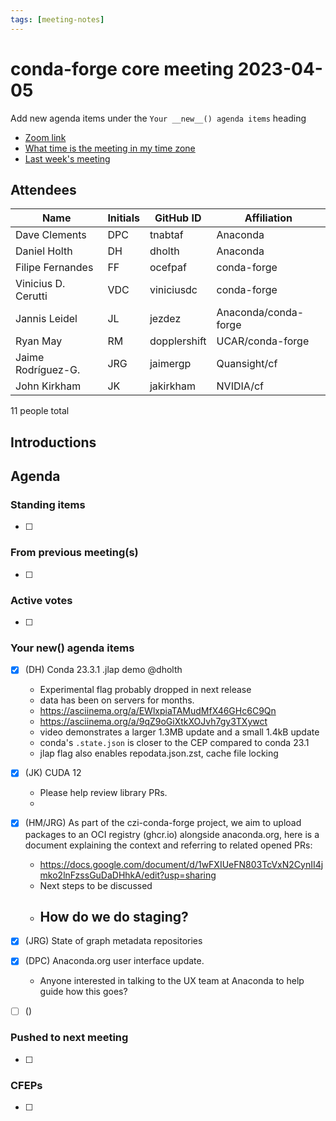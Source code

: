 ```yaml
---
tags: [meeting-notes]
---
```

# conda-forge core meeting 2023-04-05

Add new agenda items under the `Your __new__() agenda items` heading

- [Zoom link](https://zoom.us/j/9138593505?pwd=SWh3dE1IK05LV01Qa0FJZ1ZpMzJLZz09)
- [What time is the meeting in my time zone](https://dateful.com/convert/utc?t=5pm)
- [Last week's meeting](https://hackmd.io/#REPLACE_ME#)

## Attendees
 
| Name               | Initials | GitHub ID        | Affiliation                  |
| ------------------ | -------- | ---------------  | --------------------------- |
| Dave Clements      | DPC      | tnabtaf          | Anaconda                    |
| Daniel Holth       | DH       | dholth           | Anaconda                    |
| Filipe Fernandes   | FF       | ocefpaf          | conda-forge                  |
| Vinicius D. Cerutti| VDC      | viniciusdc       | conda-forge                  |
| Jannis Leidel      | JL       | jezdez           | Anaconda/conda-forge        |
| Ryan May           | RM       | dopplershift     | UCAR/conda-forge        |
| Jaime Rodríguez-G. | JRG      | jaimergp         | Quansight/cf                |
| John Kirkham       | JK       | jakirkham        | NVIDIA/cf                    |

11 people total


## Introductions



## Agenda



### Standing items

- [ ]

### From previous meeting(s)

- [ ]

### Active votes

- [ ]

### Your __new__() agenda items

- [X] (DH) Conda 23.3.1 .jlap demo @dholth
    - Experimental flag probably dropped in next release
    - data has been on servers for months.
    - https://asciinema.org/a/EWlxpiaTAMudMfX46GHc6C9Qn
    - https://asciinema.org/a/9qZ9oGiXtkXOJvh7gy3TXywct
    - video demonstrates a larger 1.3MB update and a small 1.4kB update
    - conda's `.state.json` is closer to the CEP compared to conda 23.1
    - jlap flag also enables repodata.json.zst, cache file locking

- [x] (JK) CUDA 12
    - Please help review library PRs.
    - 

- [x] (HM/JRG) As part of the czi-conda-forge project, we aim to upload packages to an OCI registry (ghcr.io) alongside anaconda.org, here is a document explaining the context and referring to related opened PRs:
  - https://docs.google.com/document/d/1wFXIUeFN803TcVxN2CynII4jmko2lnFzssGuDaDHhkA/edit?usp=sharing
  - Next steps to be discussed
  - How do we do staging?
      - 
- [X] (JRG) State of graph metadata repositories
- [x] (DPC) Anaconda.org user interface update.
    - Anyone interested in talking to the UX team at Anaconda to help guide how this goes?
- [ ] ()


### Pushed to next meeting

- [ ]

### CFEPs

- [ ]
